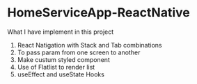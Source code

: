# HomeServiceApp-ReactNative
What I have implement in this project


1. React Natigation with Stack and Tab combinations
2. To pass param from one screen to another
3. Make custum styled component
4. Use of Flatlist to render list
5. useEffect and useState Hooks

